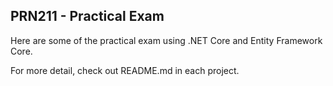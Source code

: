 ## PRN211 - Practical Exam
Here are some of the practical exam using .NET Core and Entity Framework Core.

For more detail, check out README.md in each project.